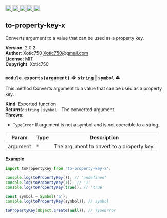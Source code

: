<a href="https://travis-ci.org/Xotic750/to-property-key-x"
  title="Travis status">
<img
  src="https://travis-ci.org/Xotic750/to-property-key-x.svg?branch=master"
  alt="Travis status" height="18">
</a>
<a href="https://david-dm.org/Xotic750/to-property-key-x"
  title="Dependency status">
<img src="https://david-dm.org/Xotic750/to-property-key-x/status.svg"
  alt="Dependency status" height="18"/>
</a>
<a
  href="https://david-dm.org/Xotic750/to-property-key-x?type=dev"
  title="devDependency status">
<img src="https://david-dm.org/Xotic750/to-property-key-x/dev-status.svg"
  alt="devDependency status" height="18"/>
</a>
<a href="https://badge.fury.io/js/to-property-key-x"
  title="npm version">
<img src="https://badge.fury.io/js/to-property-key-x.svg"
  alt="npm version" height="18">
</a>
<a href="https://www.jsdelivr.com/package/npm/to-property-key-x"
  title="jsDelivr hits">
<img src="https://data.jsdelivr.com/v1/package/npm/to-property-key-x/badge?style=rounded"
  alt="jsDelivr hits" height="18">
</a>

<a name="module_to-property-key-x"></a>

## to-property-key-x

Converts argument to a value that can be used as a property key.

**Version**: 2.0.2  
**Author**: Xotic750 <Xotic750@gmail.com>  
**License**: [MIT](https://opensource.org/licenses/MIT)  
**Copyright**: Xotic750  
<a name="exp_module_to-property-key-x--module.exports"></a>

### `module.exports(argument)` ⇒ <code>string</code> \| <code>symbol</code> ⏏

This method Converts argument to a value that can be used as a property key.

**Kind**: Exported function  
**Returns**: <code>string</code> \| <code>symbol</code> - The converted argument.  
**Throws**:

- <code>TypeError</code> If argument is not a symbol and is not coercible to a string.

| Param    | Type            | Description                               |
| -------- | --------------- | ----------------------------------------- |
| argument | <code>\*</code> | The argument to onvert to a property key. |

**Example**

```js
import toPropertyKey from 'to-property-key-x';

console.log(toPropertyKey()); // 'undefined'
console.log(toPropertyKey(1)); // '1'
console.log(toPropertyKey(true)); // 'true'

const symbol = Symbol('a');
console.log(toPropertyKey(symbol)); // symbol

toPropertyKey(Object.create(null)); // TypeError
```
